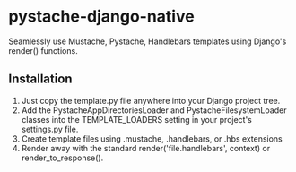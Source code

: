pystache-django-native
======================

Seamlessly use Mustache, Pystache, Handlebars templates using Django's render() functions.

Installation
------------

1. Just copy the template.py file anywhere into your Django project tree.
2. Add the PystacheAppDirectoriesLoader and PystacheFilesystemLoader classes into
   the TEMPLATE\_LOADERS setting in your project's settings.py file.
3. Create template files using .mustache, .handlebars, or .hbs extensions
4. Render away with the standard render('file.handlebars', context) or render_to_response().
